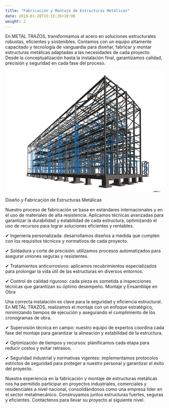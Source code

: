 ```yaml
---
title: "Fabricación y Montaje de Estructuras Metálicas"
date: 2019-01-28T15:15:26+10:00
weight: 2
---
```


En METAL TRAZOS, transformamos el acero en soluciones estructurales robustas, eficientes y sostenibles. Contamos con un equipo altamente capacitado y tecnología de vanguardia para diseñar, fabricar y montar estructuras metálicas adaptadas a las necesidades de cada proyecto. Desde la conceptualización hasta la instalación final, garantizamos calidad, precisión y seguridad en cada fase del proceso.

![Accounting Services](/images/Steel.jpg)

Diseño y Fabricación de Estructuras Metálicas

Nuestro proceso de fabricación se basa en estándares internacionales y en el uso de materiales de alta resistencia. Aplicamos técnicas avanzadas para garantizar la durabilidad y estabilidad de cada estructura, optimizando el uso de recursos para lograr soluciones eficientes y rentables.

✔ Ingeniería personalizada: desarrollamos diseños a medida que cumplen con los requisitos técnicos y normativos de cada proyecto.

✔ Soldadura y corte de precisión: utilizamos procesos automatizados para asegurar uniones seguras y resistentes.

✔ Tratamientos anticorrosivos: aplicamos recubrimientos especializados para prolongar la vida útil de las estructuras en diversos entornos.

✔ Control de calidad riguroso: cada pieza es sometida a inspecciones técnicas que garantizan su óptimo desempeño.
Montaje y Ensamblaje en Obra

Una correcta instalación es clave para la seguridad y eficiencia estructural. En METAL TRAZOS, realizamos el montaje con un enfoque estratégico, minimizando tiempos de ejecución y asegurando el cumplimiento de los cronogramas de obra.

✔ Supervisión técnica en campo: nuestro equipo de expertos coordina cada fase del montaje para garantizar la alineación y estabilidad de la estructura.

✔ Optimización de tiempos y recursos: planificamos cada etapa para reducir costos y evitar retrasos.

✔ Seguridad industrial y normativas vigentes: implementamos protocolos estrictos de seguridad para proteger a nuestro personal y garantizar el éxito del proyecto.

Nuestra experiencia en la fabricación y montaje de estructuras metálicas nos ha permitido participar en proyectos industriales, comerciales y residenciales a nivel nacional, consolidándonos como una empresa líder en el sector metalmecánico.
Construyamos juntos estructuras fuertes, seguras y eficientes. Contáctenos para llevar su proyecto al siguiente nivel.
